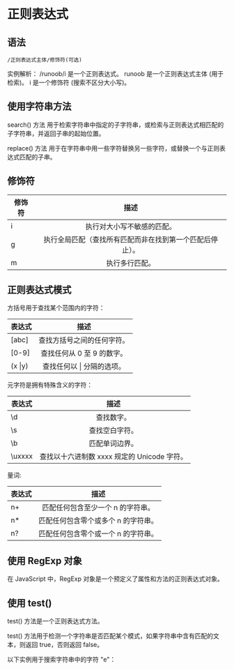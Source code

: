 # 正则表达式
## 语法
```
/正则表达式主体/修饰符(可选)
```
实例解析：
/runoob/i  是一个正则表达式。
runoob  是一个正则表达式主体 (用于检索)。
i  是一个修饰符 (搜索不区分大小写)。

## 使用字符串方法
search() 方法 用于检索字符串中指定的子字符串，或检索与正则表达式相匹配的子字符串，并返回子串的起始位置。

replace() 方法 用于在字符串中用一些字符替换另一些字符，或替换一个与正则表达式匹配的子串。


## 修饰符

| 修饰符        | 描述          |
| ------------- |:-------------:| 
| i      | 执行对大小写不敏感的匹配。 | 
| g     | 执行全局匹配（查找所有匹配而非在找到第一个匹配后停止）。      |  
| m | 执行多行匹配。      |   

## 正则表达式模式

方括号用于查找某个范围内的字符：

| 表达式        | 描述          |
| ------------- |:-------------:| 
| [abc]     | 查找方括号之间的任何字符。 | 
| [0-9]     | 查找任何从 0 至 9 的数字。      |  
| (x &#124;y) | 查找任何以  &#124; 分隔的选项。      |   

元字符是拥有特殊含义的字符：

| 表达式        | 描述          |
| ------------- |:-------------:| 
| \d     | 查找数字。 | 
| \s     | 查找空白字符。      |  
| \b | 匹配单词边界。      |   
| \uxxxx | 查找以十六进制数 xxxx 规定的 Unicode 字符。     |   

量词:

| 表达式        | 描述          |
| ------------- |:-------------:| 
| n+    | 匹配任何包含至少一个 n 的字符串。 | 
| n*    | 匹配任何包含零个或多个 n 的字符串。      |  
| n? | 匹配任何包含零个或一个 n 的字符串。      |  

## 使用 RegExp 对象
在 JavaScript 中，RegExp 对象是一个预定义了属性和方法的正则表达式对象。

## 使用 test()
test() 方法是一个正则表达式方法。

test() 方法用于检测一个字符串是否匹配某个模式，如果字符串中含有匹配的文本，则返回 true，否则返回 false。

以下实例用于搜索字符串中的字符 "e"：





